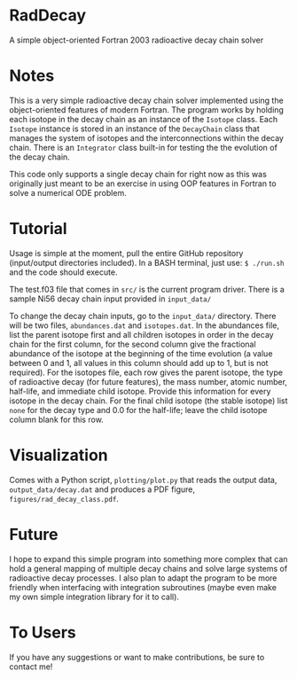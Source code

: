 # RadDecay
A simple object-oriented Fortran 2003 radioactive decay chain solver


# Notes

This is a very simple radioactive decay chain solver implemented using the object-oriented features of modern Fortran. The program works by holding each isotope in the decay chain as an instance of the `Isotope` class. Each `Isotope` instance is stored in an instance of the `DecayChain` class that manages the system of isotopes and the interconnections within the decay chain. There is an `Integrator` class built-in for testing the the evolution of the decay chain.

This code only supports a single decay chain for right now as this was originally just meant to be an exercise in using OOP features in Fortran to solve a numerical ODE problem.

# Tutorial

Usage is simple at the moment, pull the entire GitHub repository (input/output directories included). In a BASH terminal, just use:
`$ ./run.sh`
and the code should execute.

The test.f03 file that comes in `src/` is the current program driver. There is a sample Ni56 decay chain input provided in `input_data/`

To change the decay chain inputs, go to the `input_data/` directory. There will be two files, `abundances.dat` and `isotopes.dat`. In the abundances file, list the parent isotope first and all children isotopes in order in the decay chain for the first column, for the second column give the fractional abundance of the isotope at the beginning of the time evolution (a value between 0 and 1, all values in this column should add up to 1, but is not required). For the isotopes file, each row gives the parent isotope, the type of radioactive decay (for future features), the mass number, atomic number, half-life, and immediate child isotope. Provide this information for every isotope in the decay chain. For the final child isotope (the stable isotope) list `none` for the decay type and 0.0 for the half-life; leave the child isotope column blank for this row.

# Visualization

Comes with a Python script, `plotting/plot.py` that reads the output data, `output_data/decay.dat` and produces a PDF figure, `figures/rad_decay_class.pdf`.

# Future

I hope to expand this simple program into something more complex that can hold a general mapping of multiple decay chains and solve large systems of radioactive decay processes. I also plan to adapt the program to be more friendly when interfacing with integration subroutines (maybe even make my own simple integration library for it to call).

# To Users

If you have any suggestions or want to make contributions, be sure to contact me!
